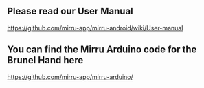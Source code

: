 ## Please read our User Manual
https://github.com/mirru-app/mirru-android/wiki/User-manual

## You can find the Mirru Arduino code for the Brunel Hand here
https://github.com/mirru-app/mirru-arduino/
